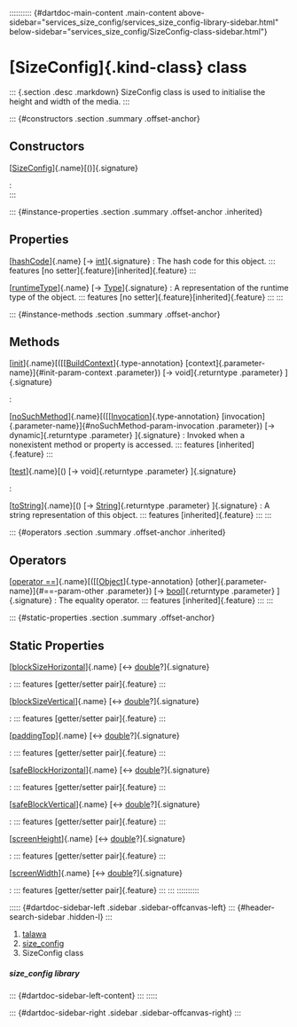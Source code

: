 :::::::::: {#dartdoc-main-content .main-content above-sidebar="services_size_config/services_size_config-library-sidebar.html" below-sidebar="services_size_config/SizeConfig-class-sidebar.html"}
<div>

# [SizeConfig]{.kind-class} class

</div>

::: {.section .desc .markdown}
SizeConfig class is used to initialise the height and width of the
media.
:::

::: {#constructors .section .summary .offset-anchor}
## Constructors

[[SizeConfig](../services_size_config/SizeConfig/SizeConfig.html)]{.name}[()]{.signature}

:   
:::

::: {#instance-properties .section .summary .offset-anchor .inherited}
## Properties

[[hashCode](https://api.flutter.dev/flutter/dart-core/Object/hashCode.html)]{.name} [→ [int](https://api.flutter.dev/flutter/dart-core/int-class.html)]{.signature}
:   The hash code for this object.
    ::: features
    [no setter]{.feature}[inherited]{.feature}
    :::

[[runtimeType](https://api.flutter.dev/flutter/dart-core/Object/runtimeType.html)]{.name} [→ [Type](https://api.flutter.dev/flutter/dart-core/Type-class.html)]{.signature}
:   A representation of the runtime type of the object.
    ::: features
    [no setter]{.feature}[inherited]{.feature}
    :::
:::

::: {#instance-methods .section .summary .offset-anchor}
## Methods

[[init](../services_size_config/SizeConfig/init.html)]{.name}[([[[BuildContext](https://api.flutter.dev/flutter/widgets/BuildContext-class.html)]{.type-annotation} [context]{.parameter-name}]{#init-param-context .parameter}) [→ void]{.returntype .parameter} ]{.signature}

:   

[[noSuchMethod](https://api.flutter.dev/flutter/dart-core/Object/noSuchMethod.html)]{.name}[([[[Invocation](https://api.flutter.dev/flutter/dart-core/Invocation-class.html)]{.type-annotation} [invocation]{.parameter-name}]{#noSuchMethod-param-invocation .parameter}) [→ dynamic]{.returntype .parameter} ]{.signature}
:   Invoked when a nonexistent method or property is accessed.
    ::: features
    [inherited]{.feature}
    :::

[[test](../services_size_config/SizeConfig/test.html)]{.name}[() [→ void]{.returntype .parameter} ]{.signature}

:   

[[toString](https://api.flutter.dev/flutter/dart-core/Object/toString.html)]{.name}[() [→ [String](https://api.flutter.dev/flutter/dart-core/String-class.html)]{.returntype .parameter} ]{.signature}
:   A string representation of this object.
    ::: features
    [inherited]{.feature}
    :::
:::

::: {#operators .section .summary .offset-anchor .inherited}
## Operators

[[operator ==](https://api.flutter.dev/flutter/dart-core/Object/operator_equals.html)]{.name}[([[[Object](https://api.flutter.dev/flutter/dart-core/Object-class.html)]{.type-annotation} [other]{.parameter-name}]{#==-param-other .parameter}) [→ [bool](https://api.flutter.dev/flutter/dart-core/bool-class.html)]{.returntype .parameter} ]{.signature}
:   The equality operator.
    ::: features
    [inherited]{.feature}
    :::
:::

::: {#static-properties .section .summary .offset-anchor}
## Static Properties

[[blockSizeHorizontal](../services_size_config/SizeConfig/blockSizeHorizontal.html)]{.name} [↔ [double](https://api.flutter.dev/flutter/dart-core/double-class.html)?]{.signature}

:   ::: features
    [getter/setter pair]{.feature}
    :::

[[blockSizeVertical](../services_size_config/SizeConfig/blockSizeVertical.html)]{.name} [↔ [double](https://api.flutter.dev/flutter/dart-core/double-class.html)?]{.signature}

:   ::: features
    [getter/setter pair]{.feature}
    :::

[[paddingTop](../services_size_config/SizeConfig/paddingTop.html)]{.name} [↔ [double](https://api.flutter.dev/flutter/dart-core/double-class.html)?]{.signature}

:   ::: features
    [getter/setter pair]{.feature}
    :::

[[safeBlockHorizontal](../services_size_config/SizeConfig/safeBlockHorizontal.html)]{.name} [↔ [double](https://api.flutter.dev/flutter/dart-core/double-class.html)?]{.signature}

:   ::: features
    [getter/setter pair]{.feature}
    :::

[[safeBlockVertical](../services_size_config/SizeConfig/safeBlockVertical.html)]{.name} [↔ [double](https://api.flutter.dev/flutter/dart-core/double-class.html)?]{.signature}

:   ::: features
    [getter/setter pair]{.feature}
    :::

[[screenHeight](../services_size_config/SizeConfig/screenHeight.html)]{.name} [↔ [double](https://api.flutter.dev/flutter/dart-core/double-class.html)?]{.signature}

:   ::: features
    [getter/setter pair]{.feature}
    :::

[[screenWidth](../services_size_config/SizeConfig/screenWidth.html)]{.name} [↔ [double](https://api.flutter.dev/flutter/dart-core/double-class.html)?]{.signature}

:   ::: features
    [getter/setter pair]{.feature}
    :::
:::
::::::::::

::::: {#dartdoc-sidebar-left .sidebar .sidebar-offcanvas-left}
::: {#header-search-sidebar .hidden-l}
:::

1.  [talawa](../index.html)
2.  [size_config](../services_size_config/)
3.  SizeConfig class

##### size_config library

::: {#dartdoc-sidebar-left-content}
:::
:::::

::: {#dartdoc-sidebar-right .sidebar .sidebar-offcanvas-right}
:::
